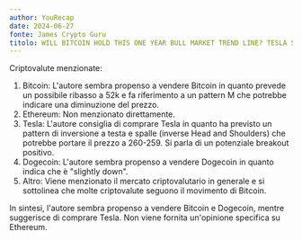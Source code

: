 ```yaml
---
author: YouRecap
date: 2024-06-27
fonte: James Crypto Guru
titolo: WILL BITCOIN HOLD THIS ONE YEAR BULL MARKET TREND LINE? TESLA STOCK UP 39% SINCE BUYING
---
```


Criptovalute menzionate:

1. Bitcoin: L'autore sembra propenso a vendere Bitcoin in quanto prevede un possibile ribasso a 52k e fa riferimento a un pattern M che potrebbe indicare una diminuzione del prezzo.
2. Ethereum: Non menzionato direttamente.
3. Tesla: L'autore consiglia di comprare Tesla in quanto ha previsto un pattern di inversione a testa e spalle (inverse Head and Shoulders) che potrebbe portare il prezzo a 260-259. Si parla di un potenziale breakout positivo.
4. Dogecoin: L'autore sembra propenso a vendere Dogecoin in quanto indica che è "slightly down".
5. Altro: Viene menzionato il mercato criptovalutario in generale e si sottolinea che molte criptovalute seguono il movimento di Bitcoin.

In sintesi, l'autore sembra propenso a vendere Bitcoin e Dogecoin, mentre suggerisce di comprare Tesla. Non viene fornita un'opinione specifica su Ethereum.
